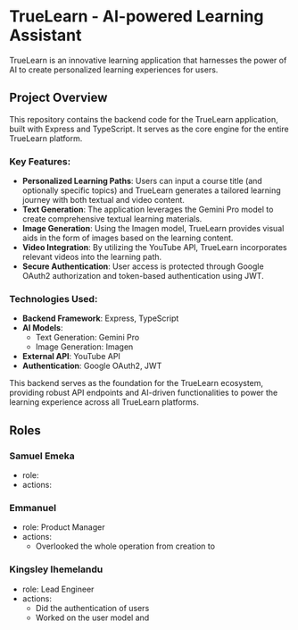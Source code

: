 # TrueLearn - AI-powered Learning Assistant

TrueLearn is an innovative learning application that harnesses the power of AI to create personalized learning experiences for users.

## Project Overview

This repository contains the backend code for the TrueLearn application, built with Express and TypeScript. It serves as the core engine for the entire TrueLearn platform.

### Key Features:

- **Personalized Learning Paths**: Users can input a course title (and optionally specific topics) and TrueLearn generates a tailored learning journey with both textual and video content.
- **Text Generation**: The application leverages the Gemini Pro model to create comprehensive textual learning materials.
- **Image Generation**: Using the Imagen model, TrueLearn provides visual aids in the form of images based on the learning content.
- **Video Integration**: By utilizing the YouTube API, TrueLearn incorporates relevant videos into the learning path.
- **Secure Authentication**: User access is protected through Google OAuth2 authorization and token-based authentication using JWT.

### Technologies Used:

- **Backend Framework**: Express, TypeScript
- **AI Models**:
  - Text Generation: Gemini Pro
  - Image Generation: Imagen
- **External API**: YouTube API
- **Authentication**: Google OAuth2, JWT

This backend serves as the foundation for the TrueLearn ecosystem, providing robust API endpoints and AI-driven functionalities to power the learning experience across all TrueLearn platforms.

## Roles

### Samuel Emeka

- role: 
- actions:

### Emmanuel 

- role: Product Manager
- actions:
  - Overlooked the whole operation from creation to

### Kingsley Ihemelandu

- role: Lead Engineer
- actions:
  - Did the authentication of users
  - Worked on the user model and
 

